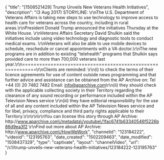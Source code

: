 {
    "title": "[1508521429] Trump Unveils New Veterans Health Initiatives",
    "description": "(3 Aug 2017) STORYLINE: \r\nThe U.S. Department of Veterans Affairs is taking new steps to use technology to improve access to health care for veterans across the country, including in rural areas.\r\nPresident Donald Trump announced the initiatives Thursday at the White House. \r\nVeterans Affairs Secretary David Shulkin said the initiatives include using video technology and diagnostic tools to conduct medical exams. \r\nVeterans will also be able to use mobile devices to schedule, reschedule or cancel appointments with a VA doctor.\r\nThe new programs are in addition to existing \"telehealth\" programs that Shulkin says provided care to more than 700,000 veterans last year.\r\n===========================================================\r\nClients are reminded: \r\n(i) to check the terms of their licence agreements for use of content outside news programming and that further advice and assistance can be obtained from the AP Archive on: Tel +44 (0) 20 7482 7482 Email: info@aparchive.com\r\n(ii) they should check with the applicable collecting society in their Territory regarding the clearance of any sound recording or performance included within the AP Television News service \r\n(iii) they have editorial responsibility for the use of all and any content included within the AP Television News service and for libel, privacy, compliance and third party rights applicable to their Territory.\r\n\r\n\r\nYou can license this story through AP Archive: http:\/\/www.aparchive.com\/metadata\/youtube\/1fac6741b63340546f5226b86d9ea3f2 \r\nFind out more about AP Archive: http:\/\/www.aparchive.com\/HowWeWork",
    "channelid": "123184222",
    "videoid": "123195763",
    "date_created": "1502209463",
    "date_modified": "1508437329",
    "type": "captivate",
    "layout": "channelVideo",
    "url": "\/c1\/trump-unveils-new-veterans-health-initiatives\/123184222-123195763"
}